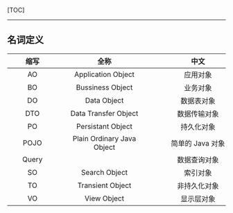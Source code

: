 <!-- @date: 2021-11-03 11:51:51 -->

<!-- @author: Zhang Jinbao -->

[TOC]

---

## 名词定义

| <span style="display:inline-block;width: 100px">缩写</span> | <span style="display:inline-block;width: 200px">全称</span> | <span style="display:inline-block;width: 200px">中文</span> |
| :---------------------------------------------------------: | :---------------------------------------------------------: | :---------------------------------------------------------: |
|                             AO                              |                     Application Object                      |                          应用对象                           |
|                             BO                              |                      Bussiness Object                       |                          业务对象                           |
|                             DO                              |                         Data Object                         |                         数据表对象                          |
|                             DTO                             |                    Data Transfer Object                     |                        数据传输对象                         |
|                             PO                              |                      Persistant Object                      |                         持久化对象                          |
|                            POJO                             |                 Plain Ordinary Java Object                  |                      简单的 Java 对象                       |
|                            Query                            |                                                             |                        数据查询对象                         |
|                             SO                              |                        Search Object                        |                          索引对象                           |
|                             TO                              |                      Transient Object                       |                        非持久化对象                         |
|                             VO                              |                         View Object                         |                         显示层对象                          |